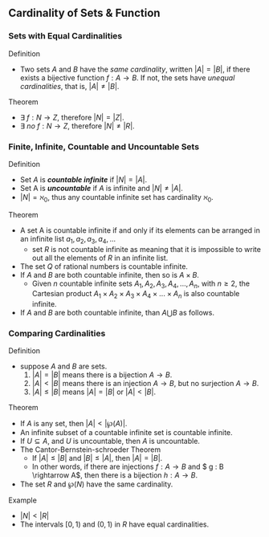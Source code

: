 ## Cardinality of Sets & Function

### Sets with Equal Cardinalities

Definition

- Two sets $A$ and $B$ have the *same cardinality*, written $|A| = |B|$, if there exists a bijective function $f : A  \rightarrow B$. If not, the sets have *unequal cardinalities*, that is, $|A| \neq |B|$.

Theorem

- $\exists \ f : N \rightarrow Z$, therefore $|N| = |Z|$.
- $\exists\  no \ f : N \rightarrow Z$, therefore $| N| \neq |R|$.

### Finite, Infinite, Countable and Uncountable Sets

Definition

- Set $A$ is ***countable infinite*** if $|N| = |A|$.
- Set A is ***uncountable*** if $A$ is infinite and $|N| \neq |A|$.
- $|N| = \aleph_0$, thus any countable infinite set has cardinality $\aleph_0$.

Theorem

- A set A is countable infinite if and only if its elements can be arranged in an infinite list $a_1, a_2, a_3, a_4, ...$
  - set $R$ is not countable infinite as meaning that it is impossible to write out all the elements of $R$ in an infinite list.
- The set $Q$ of rational numbers is countable infinite.
- If $A$ and $B$ are both countable infinite, then so is $A \times B$.
  - Given $n$ countable infinite sets $A_1, A_2, A_3, A_4, ... ,A_n$, with $n \geq 2$, the Cartesian product  $A_1\times A_2 \times A_3 \times A_4 \times ... \times A_n$ is also countable infinite.
- If $A$ and $B$ are both countable infinite, than $A \bigcup B$ as follows.

### Comparing Cardinalities

Definition

- suppose $A$ and $B$ are sets.
  1. $|A| = |B|$ means there is a bijection $A \rightarrow B$.
  2. $|A| < |B|$ means there is an injection $A \rightarrow B$, but no surjection $A \rightarrow B$.
  3. $|A| \leq |B|$ means $|A| = |B|$ or $|A| < |B|$.

Theorem

- If $A$ is any set, then $|A| < |\wp(A)|$.
- An infinite subset of a countable infinite set is countable infinite.
- If $U \subseteq A$, and $U$ is uncountable, then $A$ is uncountable.
- The Cantor-Bernstein-schroeder Theorem
  - If $|A| \leq |B|$ and $|B| \leq |A|$, then $|A| = |B|$. 
  - In other words, if there are injections $f:A  \rightarrow B$ and $ g : B \rightarrow A$, then there is a bijection $h : A\rightarrow B$.
- The set $R$ and $\wp(N)$ have the same cardinality.

Example

- $|N| < |R|$
- The intervals $[0, 1)$ and $(0,1)$ in $R$ have equal cardinalities.

